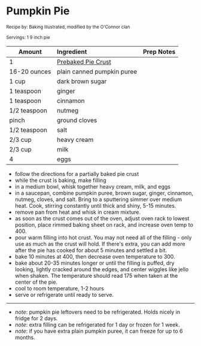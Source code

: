 # Pumpkin Pie

<small>Recipe by: Baking Illustrated, modified by the O'Connor clan</small>

<small>Servings: 1 9 inch pie</small>

| Amount       | Ingredient                                | Prep Notes |
| ------------ | :---------------------------------------- | :--------- |
| 1            | [Prebaked Pie Crust](pieDoughPreBaked.md) |            |
| 16-20 ounces | plain canned pumpkin puree                |            |
| 1 cup        | dark brown sugar                          |            |
| 1 teaspoon   | ginger                                    |            |
| 1 teaspoon   | cinnamon                                  |            |
| 1/2 teaspoon | nutmeg                                    |            |
| pinch        | ground cloves                             |            |
| 1/2 teaspoon | salt                                      |            |
| 2/3 cup      | heavy cream                               |            |
| 2/3 cup      | milk                                      |            |
| 4            | eggs                                      |            |

- follow the directions for a partially baked pie crust
- while the crust is baking, make filling
- in a medium bowl, whisk together heavy cream, milk, and eggs
- in a saucepan, combine pumpkin puree, brown sugar, ginger, cinnamon, nutmeg, cloves, and salt. Bring to a sputtering simmer over medium heat. Cook, stirring constantly until thick and shiny, 5-15 minutes.
- remove pan from heat and whisk in cream mixture.
- as soon as the crust comes out of the oven, adjust oven rack to lowest position, place rimmed baking sheet on rack, and increase oven temp to 400.
- pour warm filling into hot crust. You may not need all of the filling - only use as much as the crust will hold. If there's extra, you can add more after the pie has cooked for about 5 minutes and settled a bit.
- bake 10 minutes at 400, then decrease oven temperature to 300.
- bake about 20-35 minutes longer or until the filling is puffed, dry looking, lightly cracked around the edges, and center wiggles like jello when shaken. The temperature should read 175 when taken at the center of the pie.
- cool to room temperature, 1-2 hours
- serve or refrigerate until ready to serve.

---

- _note_: pumpkin pie leftovers need to be refrigerated. Holds nicely in fridge for 2 days.
- _note_: extra filling can be refrigerated for 1 day or frozen for 1 week.
- _note_: if you have extra plain pumpkin puree, it can freeze for up to 6 months.
